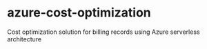 # azure-cost-optimization
Cost optimization solution for billing records using Azure serverless architecture
